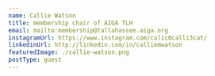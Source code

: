 ```yaml
---
name: Callie Watson
title: membership chair of AIGA TLH
email: mailto:membership@tallahassee.aiga.org
instagramUrl: https://www.instagram.com/calic0calli3cat/
linkedinUrl: http://linkedin.com/in/calliemwatson
featuredImage: ./callie-watson.png
postType: guest
---
```

